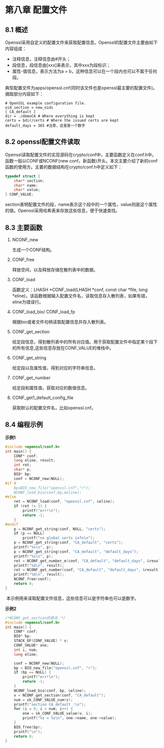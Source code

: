 # 第八章 配置文件

## 8.1 概述

​	Openssl采用自定义的配置文件来获取配置信息。Openssl的配置文件主要由如下内容组成：

* 注释信息，注释信息由#开头；
* 段信息，段信息由[xxx]来表示，其中xxx为段标识；
* 属性-值信息，表示方法为a = b，这种信息可以在一个段内也可以不属于任何段。

​	典型配置文件为apps/openssl.cnf(同时该文件也是openssl最主要的配置文件)。摘取部分内容如下：

```shell
# OpenSSL example configuration file.
oid_section = new_oids
[ CA_default ]
dir = ./demoCA # Where everything is kept
certs = $dir/certs # Where the issued certs are kept
default_days = 365 #注意，这里是一个数字
```

## 8.2 openssl配置文件读取

​	Openssl读取配置文件的实现源码在crypto/conf中，主要函数定义在conf.h中。函数一般以CONF或NCONF(new conf，新函数)开头。本文主要介绍了新的conf函数的使用方。主要的数据结构在crypto/conf.h中定义如下：

```cpp
typedef struct {
    char* section;
    char* name;
    char* value;
} CONF_VALUE;
```

​	section表明配置文件的段，name表示这个段中的一个属性，value则是这个属性的值。Openssl采用哈希表来存放这些信息，便于快速查找。

## 8.3 主要函数

1. NCONF_new

   生成一个CONF结构。

2. CONF_free

   释放空间，以及释放存储在散列表中的数据。

3. CONF_load

   函数定义：LHASH *CONF_load(LHASH *conf, const char *file, long *eline)，该函数根据输入配置文件名，读取信息存入散列表，如果有错，eline为错误行。

4. CONF_load_bio/ CONF_load_fp

   根据bio或者文件句柄读取配置信息并存入散列表。

5. CONF_get_section

   给定段信息，得到散列表中的所有对应值。用于获取配置文件中指定某个段下的所有信息,这些信息存放在CONF_VALUE的堆栈中。

6. CONF_get_string

   给定段以及属性值，得到对应的字符串信息。

7. CONF_get_number

   给定段和属性值，获取对应的数值信息。

8. CONF_get1_default_config_file

   获取默认的配置文件名，比如openssl.cnf。

## 8.4 编程示例

**示例1**

```cpp
#include <openssl/conf.h>
int main() {
    CONF* conf;
    long eline, result;
    int ret;
    char* p;
    BIO* bp;
    conf = NCONF_new(NULL);
#if 0
    bp=BIO_new_file("openssl.cnf","r");
    NCONF_load_bio(conf,bp,&eline);
#else
    ret = NCONF_load(conf, "openssl.cnf", &eline);
    if (ret != 1) {
        printf("err!\n");
        return -1;
    }
#endif
    p = NCONF_get_string(conf, NULL, "certs");
    if (p == NULL)
        printf("no global certs info\n");
    p = NCONF_get_string(conf, "CA_default", "certs");
    printf("%s\n", p);
    p = NCONF_get_string(conf, "CA_default", "default_days");
    printf("%s\n", p);
    ret = NCONF_get_number_e(conf, "CA_default", "default_days", &result);
    printf("%d\n", result);
    ret = NCONF_get_number(conf, "CA_default", "default_days", &result);
    printf("%d\n", result);
    NCONF_free(conf);
    return 0;
}
```

​	本示例用来读取配置文件信息，这些信息可以是字符串也可以是数字。

**示例2**

```cpp
/*NCONF_get_section的用法：*/
#include <openssl/conf.h>
int main() {
    CONF* conf;
    BIO* bp;
    STACK_OF(CONF_VALUE) * v;
    CONF_VALUE* one;
    int i, num;
    long eline;

    conf = NCONF_new(NULL);
    bp = BIO_new_file("openssl.cnf", "r");
    if (bp == NULL) {
        printf("err!\n");
        return -1;
    }
    NCONF_load_bio(conf, bp, &eline);
    v = NCONF_get_section(conf, "CA_default");
    num = sk_CONF_VALUE_num(v);
    printf("section CA_default :\n");
    for (i = 0; i < num; i++) {
        one = sk_CONF_VALUE_value(v, i);
        printf("%s = %s\n", one->name, one->value);
    }
    BIO_free(bp);
    printf("\n");
    return 0;
}
```

